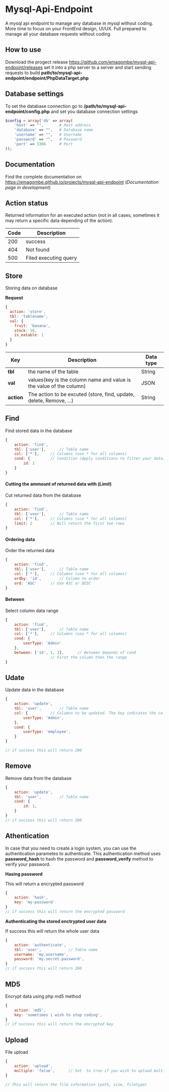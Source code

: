 # Mysql-Api-Endpoint

A mysql api endpoint to manage any database in mysql without coding.
More time to focus on your FrontEnd design, UI/UX.
Full prepared to manage all your database requests without coding

## How to use

Download the progect release https://github.com/emagombe/mysql-api-endpoint/releases set it into a php server to a server and start sending requests to build **path/to/mysql-api-endpoint/endpoint/PhpDataTarget.php**

## Database settings

To set the database connection go to **/path/to/mysql-api-endpoint/config.php** and set you database connection settings
```php
$config = array('db' => array(
	'host' => "", 		# Host address
	'database' => "", 	# Database name
	'username' => "", 	# Username
	'password' => "", 	# Password
	'port' => 3306		# Port
));
```

## Documentation

Find the complete documentation on https://emagombe.github.io/projects/mysql-api-endpoint (*Documentation page in development*)

## Action status

Returned information for an executed action (not in all cases, sometimes it may return a specific data depending of the action).

| Code | Description |
-------| ------------|
| 200  | success     |
| 404  | Not found   |
| 500  | Filed executing query |
## Store

Storing data on database

**Request**

```javascript
{
  action: 'store',
  tbl: 'tablename',
  val: {
    fruit: 'banana',
    stock: 16,
    is_eatable: 1
  }
}
```
| Key   | Description                                             		| Data type	 |
|------ | ----------------------------------------------------------------------|-----------------
|**tbl**| the name of the table                                   		| String 	 |
|**val**| values(key is the column name and value is the value of the column)   | JSON		 |
|**action**| The action to be excuted (store, find, update, delete, Remove, ...)| String	 |


## Find

Find stored data in the database

```javascript
{
	action: 'find',
	tbl: ['user'],		// Table name
	col: ['*'],		// Columns (use * for all columns)
	cond: {			// Condition (Apply conditions to filter your data)
		id: 1
	}
}
```
#### Cutting the ammount of returned data with (*Limit*)
Cut returned data from the database
```javascript
{
	action: 'find',
	tbl: ['user'],		// Table name
	col: ['*'],		// Columns (use * for all columns)
	limit: 2		// Will return the first two rows
}
```
#### Ordering data
Order the returned data
```javascript
{
	action: 'find',
	tbl: ['user'],		// Table name
	col: ['*'],		// Columns (use * for all columns)
	ordby: 'id',		// Column to order
	ord: 'ASC'		// Use ASC or DESC
}
```

#### Between
Select column data range
```javascript
{
	action: 'find',
	tbl: ['user'],		// Table name
	col: ['*'],		// Columns (use * for all columns)
	cond: {
		userType: 'Admin'
	},
	between: ['id', 1, 3],		// Between depends of cond 
					// First the column then the range
}
```

## Udate

Update data in the database

```javascript
{
	action: 'update',
	tbl: 'user',		// Table name
	col: {			// Columns to be updated. The key indicates the column and the value is the new value to be set
		userType: 'Admin',
	},
	cond: {
		userType: 'employee',
	}
}

// if success this will return 200
```

## Remove

Remove data from the database

```javascript
{
	action: 'update',
	tbl: 'user',		// Table name
	cond: {
		id: 1,
	}
}
// if success this will return 200
```

## Athentication

In case that you need to create a login system, you can use the authentication parametes to authenticate.
This authentication method uses **password_hash** to hash the password and **password_verify** method to verify your password.

**Hasing password**

This will return a encrypted password
```javascript
{
	action: 'hash',
	key: 'my-password'
}
// if success this will return the encrypted password
```
**Authenticating the stored enctrypted user data**

If success this will return the whole user data
```javascript
{
	action: 'authenticate',
	tbl: 'user',			// Table name
	username: 'my.username',	
	password: 'my.secret.password',
}
// if success this will return 200
```
## MD5

Encrypt data using php md5 method
```javascript
{
	action: 'md5',
	key: 'sometimes i wish to stop coding',
}
// if success this will return the encrypted key
```
## Upload

File upload

```javascript
{
	action: 'upload',
	multiple: 'false',		// Set  to true if you wish to upload multiple files from an input
}

// This will return the file information (path, size, filetype)


```
